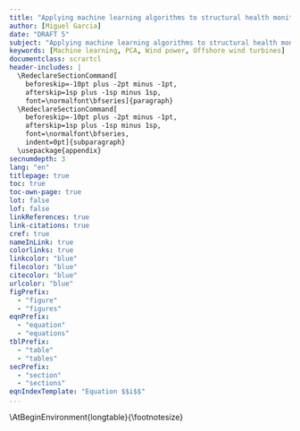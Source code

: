 ```yaml
---
title: "Applying machine learning algorithms to structural health monitoring of jacket-supported offshore wind turbines"
author: [Miguel Garcia]
date: "DRAFT 5"
subject: "Applying machine learning algorithms to structural health monitoring of jacket-supported offshore wind turbines"
keywords: [Machine learning, PCA, Wind power, Offshore wind turbines]
documentclass: scrartcl
header-includes: |
  \RedeclareSectionCommand[
    beforeskip=-10pt plus -2pt minus -1pt,
    afterskip=1sp plus -1sp minus 1sp,
    font=\normalfont\bfseries]{paragraph}
  \RedeclareSectionCommand[
    beforeskip=-10pt plus -2pt minus -1pt,
    afterskip=1sp plus -1sp minus 1sp,
    font=\normalfont\bfseries,
    indent=0pt]{subparagraph}
  \usepackage{appendix}
secnumdepth: 3
lang: "en"
titlepage: true
toc: true
toc-own-page: true
lot: false
lof: false
linkReferences: true
link-citations: true
cref: true
nameInLink: true
colorlinks: true
linkcolor: "blue"
filecolor: "blue"
citecolor: "blue"
urlcolor: "blue"
figPrefix:
  - "figure"
  - "figures"
eqnPrefix:
  - "equation"
  - "equations"
tblPrefix:
  - "table"
  - "tables"
secPrefix:
  - "section"
  - "sections"
eqnIndexTemplate: "Equation $$i$$"
...
```

\AtBeginEnvironment{longtable}{\footnotesize}
